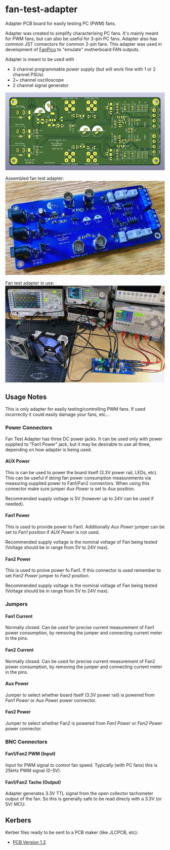 # fan-test-adapter
Adapter PCB board for easily testing PC (PWM) fans.

Adapter was created to simplify characterising PC fans. It's mainly meant for PWM fans, but can also be useful for 3-pin PC fans. Adapter also has common JST connectors for common 2-pin fans.
This adapter was used in development of [FanPico](https://github.com/tjko/fanpico/) to "emulate" motherboard FAN outputs.

Adapter is meant to be used with
* 3 channel programmable power supply (but will work fine with 1 or 2 channel PSUs)
* 2+ channel oscilloscope
* 2 channel signal generator

![Fan Test Adapter PCB](images/fan-test-adapter-pcb.png)

Assembled fan test adapter:
![Assembled Fant Test Adapter](images/adapter1.jpg)

Fan test adapter in use:
![Fan Test Adapter in use](images/adapter2.jpg)

## Usage Notes
This is only adapter for easily testing/controlling PWM fans. If used incorrectly it could easily damage your fans, etc...

### Power Connectors
Fan Test Adapter has three DC power jacks. It can be used only with power supplied to "Fan1 Power" jack, but it may be desirable to use all three, depending on how adapter is being used.

#### AUX Power
This is can be used to power the board itself (3.3V power rail, LEDs, etc). This can be useful if doing fan power consumption measurements via measuring supplied power to Fan1/Fan2 connectors.
When using this connector make sure jumper _Aux Power_ is set to _Aux_ position.

Recommended supply voltage is 5V (however up to 24V can be used if needed).

#### Fan1 Power
This is used to provide power to Fan1. Additionally _Aux Power_ jumper can be set to _Fan1_ position if _AUX Power_ is not used.

Recommended supply voltage is the nominal voltage of Fan being tested (Voltage should be in range from 5V to 24V max).

#### Fan2 Power
This is used to proive power fo Fan1.  If this connector is used remember to set _Fan2 Power_ jumper to _Fan2_ position.

Recommended supply voltage is the nominal voltage of Fan being tested (Voltage should be in range from 5V to 24V max).

### Jumpers

#### Fan1 Current
Normally closed. Can be used for precise current measurement of Fan1 power consumption, by removing the jumper and connecting current meter in the pins.
#### Fan2 Current
Normally closed. Can be used for precise current measurement of Fan2 power consumption, by removing the jumper and connecting current meter in the pins.
#### Aux Power
Jumper to select whether board itself (3.3V power rail) is powered from _Fan1 Power_ or _Aux Power_ power connector.
#### Fan2 Power
Jumper to select whether Fan2 is powered from _Fan1 Power_ or _Fan2 Power_ power connector.

### BNC Connectors
#### Fan1/Fan2 PWM (Input)
Input for PWM signal to control fan speed. Typically (with PC fans) this is 25kHz PWM signal (0-5V).

#### Fan1/Fan2 Tacho (Output)
Adapter generates 3.3V TTL signal from the open collector tachometer output of the fan. So this is generally safe to be read direcly with a 3.3V (or 5V) MCU.

## Kerbers
Kerber files ready to be sent to a PCB maker (like JLCPCB, etc):
* [PCB Version 1.2](kerbers/fan-test-adapter-v1.2.zip)


